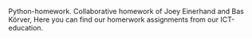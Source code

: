 Python-homework.
Collaborative homework of Joey Einerhand and Bas Körver,
Here you can find our homerwork assignments from our ICT-education.
